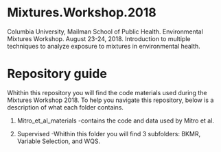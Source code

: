 # Mixtures.Workshop.2018
Columbia University, Mailman School of Public Health. Environmental Mixtures Workshop. August 23-24, 2018. Introduction to multiple techniques to analyze exposure to mixtures in environmental health.


# Repository guide
Whithin this repository you will find the code materials used during the Mixtures Workshop 2018. To help you navigate this repository, below is a description of what each folder contains.

1) Mitro_et_al_materials 
-contains the code and data used by Mitro et al. 

2) Supervised
-Whithin this folder you will find 3 subfolders: BKMR, Variable Selection, and WQS.      
